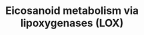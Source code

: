 ---
annotations:
- id: PW:0000462
  parent: classic metabolic pathway
  type: Pathway Ontology
  value: lipoxygenase mediated pathway of arachidonic acid metabolism
- id: PW:0000485
  parent: classic metabolic pathway
  type: Pathway Ontology
  value: eicosanoid metabolic pathway
authors:
- Eoinfahy
- Ryanmiller
- DeSl
- Egonw
- Eweitz
- Conroy lipids
communities:
- Lipids
description: 'This pathway is inspired by the Lipidmaps>Eicosanoids Pathway expended
  pathway display [https://lipidmaps.org/pathway/pathways_maps]. Eicosanoids are a
  large group of compounds metabolised from arachidonic acid (AA), either via cyclooxygenases
  (COX)[https://www.wikipathways.org/index.php/Pathway:WP4347], lipooxygenases(LOX)[https://www.wikipathways.org/index.php/Pathway:WP4348],
  or cytochrome P450 monooxygenases (CYP)[https://www.wikipathways.org/index.php/Pathway:WP4349].
  This pathway visualises the second route, via LOX. '
last-edited: 2023-04-05
organisms:
- Mus musculus
redirect_from:
- /index.php/Pathway:WP4348
- /instance/WP4348
- /instance/WP4348_r126089
revision: r126089
schema-jsonld:
- '@context': https://schema.org/
  '@id': https://wikipathways.github.io/pathways/WP4348.html
  '@type': Dataset
  creator:
    '@type': Organization
    name: WikiPathways
  description: 'This pathway is inspired by the Lipidmaps>Eicosanoids Pathway expended
    pathway display [https://lipidmaps.org/pathway/pathways_maps]. Eicosanoids are
    a large group of compounds metabolised from arachidonic acid (AA), either via
    cyclooxygenases (COX)[https://www.wikipathways.org/index.php/Pathway:WP4347],
    lipooxygenases(LOX)[https://www.wikipathways.org/index.php/Pathway:WP4348], or
    cytochrome P450 monooxygenases (CYP)[https://www.wikipathways.org/index.php/Pathway:WP4349].
    This pathway visualises the second route, via LOX. '
  keywords:
  - 11-trans-LTC4
  - 11-trans-LTD4
  - 11-trans-LTE4
  - 12-epi-LTB4
  - 12-oxo-LTB4
  - 12-oxoETE
  - 12S-HETE
  - 12S-HpETE
  - 13,14-dihydro-15-oxo-LXA4
  - 15-oxo-LXA4
  - 15-oxoETE
  - 15S-HETE
  - 15S-HpETE
  - 18-carboxy-dinor-LTB4
  - 20-carboxy-LTB4
  - 20-hydroxy-LTB4
  - '20-oxo-leukotriene B4 '
  - 5,6-Ep-15S-HETE
  - 5-oxoETE
  - 5S-HETE
  - 5S-HpETE
  - 6-trans-12-epi-delta-LTB4
  - 6-trans-delta-LTB4
  - 8-HpETE
  - 8S-HETE
  - Acaa1a
  - Acox1
  - Acox2
  - Acox3
  - Alox12
  - Alox15
  - Alox5
  - Arachidonic acid
  - Cyp4a10
  - Cyp4a12a
  - Cyp4a12b
  - Cyp4f14
  - Cyp4f18
  - Cyp4f3
  - Dpep1
  - Dpep2
  - EXA4
  - EXC4
  - EXD4
  - EXE4
  - Ehhadh
  - Ephx2
  - Ggt1
  - Ggt5
  - Gpx1
  - Gpx4
  - HXA3
  - HXB3
  - Hpgd
  - LTA4
  - LTB4
  - LTC4
  - LTD4
  - LTE4
  - LXA4
  - LXB4
  - Lta4h
  - Ltc4s
  - Mgst2
  - Mgst3
  - Ptgr1
  - Ptgr2
  - Trioxilin A3
  - Trioxilin B3
  license: CC0
  name: Eicosanoid metabolism via lipoxygenases (LOX)
seo: CreativeWork
title: Eicosanoid metabolism via lipoxygenases (LOX)
wpid: WP4348
---